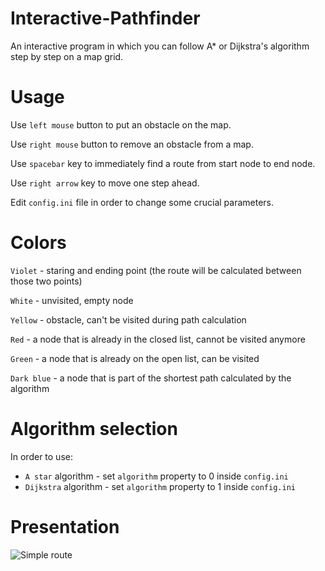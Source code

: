 # Interactive-Pathfinder
An interactive program in which you can follow A* or Dijkstra's algorithm step by step on a map grid.

# Usage
Use `left mouse` button to put an obstacle on the map.

Use `right mouse` button to remove an obstacle from a map.

Use `spacebar` key to immediately find a route from start node to end node.

Use `right arrow` key to move one step ahead.

Edit `config.ini` file in order to change some crucial parameters.

# Colors
`Violet` - staring and ending point (the route will be calculated between those two points)

`White` - unvisited, empty node

`Yellow` - obstacle, can't be visited during path calculation

`Red` - a node that is already in the closed list, cannot be visited anymore

`Green` - a node that is already on the open list, can be visited

`Dark blue` - a node that is part of the shortest path calculated by the algorithm

# Algorithm selection
In order to use:
* `A star` algorithm - set `algorithm` property to 0 inside `config.ini`
* `Dijkstra` algorithm - set `algorithm` property to 1 inside `config.ini`

# Presentation
![Simple route](https://s5.gifyu.com/images/2020-02-19_23-07-29.gif)
